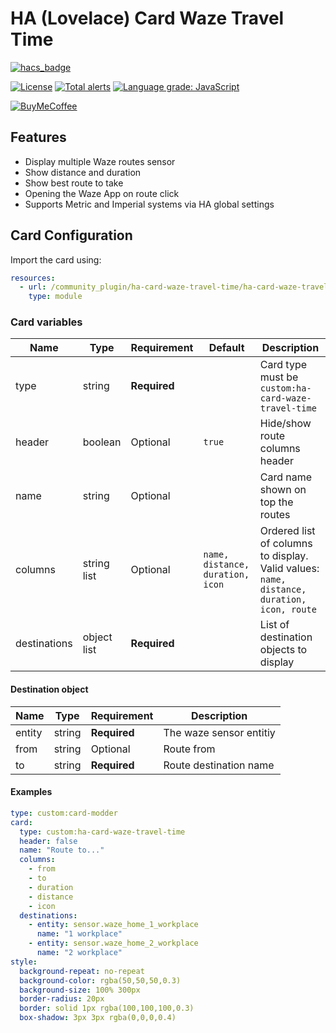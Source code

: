 # HA (Lovelace) Card Waze Travel Time

[![hacs_badge](https://img.shields.io/badge/HACS-Default-orange.svg)](https://github.com/custom-components/hacs)

[![License][license-shield]](LICENSE.md)
[![Total alerts](https://img.shields.io/lgtm/alerts/g/r-renato/hass-xiaomi-mi-flora-and-flower-care.svg?logo=lgtm&logoWidth=18)](https://lgtm.com/projects/g/r-renato/ha-card-waze-travel-time/alerts/)
[![Language grade: JavaScript](https://img.shields.io/lgtm/grade/javascript/g/r-renato/ha-card-waze-travel-time.svg?logo=lgtm&logoWidth=18)](https://lgtm.com/projects/g/r-renato/ha-card-waze-travel-time/context:javascript)

[![BuyMeCoffee][buymecoffeebadge]][buymecoffee]

## Features

* Display multiple Waze routes sensor
* Show distance and duration
* Show best route to take
* Opening the Waze App on route click
* Supports Metric and Imperial systems via HA global settings

## Card Configuration    

Import the card using:

```yaml
resources:
  - url: /community_plugin/ha-card-waze-travel-time/ha-card-waze-travel-time.js
    type: module
```
### Card variables

| **Name**     | **Type**      | **Requirement** | **Default**                       | **Description**                                                                           |
|--------------|---------------|-----------------|-----------------------------------|-------------------------------------------------------------------------------------------|
| type         | string        | **Required**    |                                   | Card type must be `custom:ha-card-waze-travel-time`                                       |
| header       | boolean       | Optional        | `true`                            | Hide/show route columns header                                                            |
| name         | string        | Optional        |                                   | Card name shown on top the routes                                                         |
| columns      | string list   | Optional        | `name, distance, duration, icon`  | Ordered list of columns to display. Valid values: `name, distance, duration, icon, route` |
| destinations | object list   | **Required**    |                                   | List of destination objects to display                                                    |

#### Destination object    

| **Name** | **Type** | **Requirement** | **Description**         |
|----------|----------|-----------------|-------------------------|
| entity   | string   | **Required**    | The waze sensor entitiy |
| from     | string   | Optional        | Route from              |
| to       | string   | **Required**    | Route destination name  |

#### Examples

```yaml
type: custom:card-modder
card:
  type: custom:ha-card-waze-travel-time
  header: false
  name: "Route to..."
  columns:
    - from
    - to
    - duration
    - distance
    - icon
  destinations:
    - entity: sensor.waze_home_1_workplace
      name: "1 workplace"
    - entity: sensor.waze_home_2_workplace
      name: "2 workplace"
style:
  background-repeat: no-repeat
  background-color: rgba(50,50,50,0.3)
  background-size: 100% 300px
  border-radius: 20px
  border: solid 1px rgba(100,100,100,0.3)
  box-shadow: 3px 3px rgba(0,0,0,0.4)
```
[license-shield]:https://img.shields.io/github/license/r-renato/hass-xiaomi-mi-flora-and-flower-care
[buymecoffee]: https://www.buymeacoffee.com/0D3WbkKrn
[buymecoffeebadge]: https://img.shields.io/badge/buy%20me%20a%20coffee-donate-yellow?style=for-the-badge
